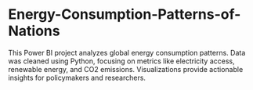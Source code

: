 # Energy-Consumption-Patterns-of-Nations
This Power BI project analyzes global energy consumption patterns. Data was cleaned using Python, focusing on metrics like electricity access, renewable energy, and CO2 emissions. Visualizations provide actionable insights for policymakers and researchers.
